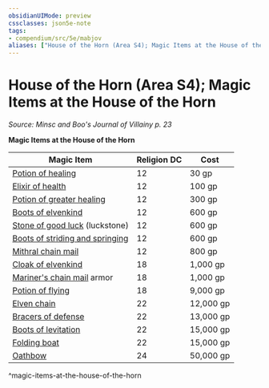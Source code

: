 ```yaml
---
obsidianUIMode: preview
cssclasses: json5e-note
tags:
- compendium/src/5e/mabjov
aliases: ["House of the Horn (Area S4); Magic Items at the House of the Horn"]
---
```

# House of the Horn (Area S4); Magic Items at the House of the Horn
*Source: Minsc and Boo's Journal of Villainy p. 23* 

**Magic Items at the House of the Horn**

| Magic Item | Religion DC | Cost |
|------------|-------------|------|
| [Potion of healing](/Systems/5e/items/potion-of-healing.md) | 12 | 30 gp |
| [Elixir of health](/Systems/5e/items/elixir-of-health.md) | 12 | 100 gp |
| [Potion of greater healing](/Systems/5e/items/potion-of-greater-healing.md) | 12 | 300 gp |
| [Boots of elvenkind](/Systems/5e/items/boots-of-elvenkind.md) | 12 | 600 gp |
| [Stone of good luck](/Systems/5e/items/stone-of-good-luck.md) (luckstone) | 12 | 600 gp |
| [Boots of striding and springing](/Systems/5e/items/boots-of-striding-and-springing.md) | 12 | 600 gp |
| [Mithral chain mail](/Systems/5e/items/mithral-armor.md) | 12 | 800 gp |
| [Cloak of elvenkind](/Systems/5e/items/cloak-of-elvenkind.md) | 18 | 1,000 gp |
| [Mariner's chain mail](/Systems/5e/items/mariners-armor.md) armor | 18 | 1,000 gp |
| [Potion of flying](/Systems/5e/items/potion-of-flying.md) | 18 | 9,000 gp |
| [Elven chain](/Systems/5e/items/elven-chain.md) | 22 | 12,000 gp |
| [Bracers of defense](/Systems/5e/items/bracers-of-defense.md) | 22 | 13,000 gp |
| [Boots of levitation](/Systems/5e/items/boots-of-levitation.md) | 22 | 15,000 gp |
| [Folding boat](/Systems/5e/items/folding-boat.md) | 22 | 15,000 gp |
| [Oathbow](/Systems/5e/items/oathbow.md) | 24 | 50,000 gp |
^magic-items-at-the-house-of-the-horn